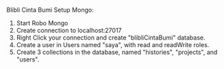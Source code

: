 Blibli Cinta Bumi
Setup Mongo:
1. Start Robo Mongo
2. Create connection to localhost:27017
3. Right Click your connection and create "blibliCintaBumi" database.
4. Create a user in Users named "saya", with read and readWrite roles.
5. Create 3 collections in the database, named "histories", "projects", and "users".
